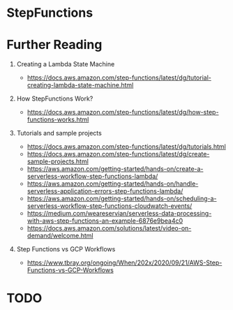 # StepFunctions

# Further Reading

1. Creating a Lambda State Machine
    - https://docs.aws.amazon.com/step-functions/latest/dg/tutorial-creating-lambda-state-machine.html

1. How StepFunctions Work?
    - https://docs.aws.amazon.com/step-functions/latest/dg/how-step-functions-works.html

1. Tutorials and sample projects
    - https://docs.aws.amazon.com/step-functions/latest/dg/tutorials.html
    - https://docs.aws.amazon.com/step-functions/latest/dg/create-sample-projects.html
    - https://aws.amazon.com/getting-started/hands-on/create-a-serverless-workflow-step-functions-lambda/
    - https://aws.amazon.com/getting-started/hands-on/handle-serverless-application-errors-step-functions-lambda/
    - https://aws.amazon.com/getting-started/hands-on/scheduling-a-serverless-workflow-step-functions-cloudwatch-events/
    - https://medium.com/weareservian/serverless-data-processing-with-aws-step-functions-an-example-6876e9bea4c0
    - https://docs.aws.amazon.com/solutions/latest/video-on-demand/welcome.html

1. Step Functions vs GCP Workflows
    - https://www.tbray.org/ongoing/When/202x/2020/09/21/AWS-Step-Functions-vs-GCP-Workflows

# TODO